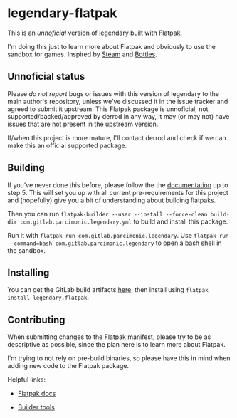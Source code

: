 # legendary-flatpak

This is an *unnoficial* version of [legendary](https://github.com/derrod/legendary) built with Flatpak.

I'm doing this just to learn more about Flatpak and obviously to use the sandbox for games. Inspired by [Steam](https://github.com/flathub/com.valvesoftware.Steam) and [Bottles](https://github.com/flathub/com.usebottles.bottles).

## Unnoficial status

Please *do not report* bugs or issues with this version of legendary to the main author's repository, unless we've discussed it in the issue tracker and agreed to submit it upstream. This Flatpak package is unnoficial, not supported/backed/approved by derrod in any way, it may (or may not) have issues that are not present in the upstream version.

If/when this project is more mature, I'll contact derrod and check if we can make this an official supported package.

## Building

If you've never done this before, please follow the the [documentation](https://docs.flatpak.org/en/latest/first-build.html#test-the-build) up to step 5. This will set you up with all current pre-requirements for this project and (hopefully) give you a bit of understanding about building flatpaks.

Then you can run `flatpak-builder --user --install --force-clean build-dir com.gitlab.parcimonic.legendary.yml` to build and install this package.

Run it with `flatpak run com.gitlab.parcimonic.legendary`. Use `flatpak run --command=bash com.gitlab.parcimonic.legendary` to open a bash shell in the sandbox.

## Installing

You can get the GitLab build artifacts [here](https://gitlab.com/parcimonic/legendary-flatpak/-/jobs), then install using `flatpak install legendary.flatpak`.

## Contributing

When submitting changes to the Flatpak manifest, please try to be as descriptive as possible, since the plan here is to learn more about Flatpak.

I'm trying to not rely on pre-build binaries, so please have this in mind when adding new code to the Flatpak package.

Helpful links:

- [Flatpak docs](https://docs.flatpak.org/en/latest/building.html)

- [Builder tools](https://github.com/flatpak/flatpak-builder-tools)
